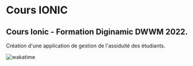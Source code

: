 # Cours IONIC

## Cours Ionic - Formation Diginamic DWWM 2022.

Création d'une application de gestion de l'assiduité des étudiants.

![wakatime](https://wakatime.com/badge/user/933ebfa6-42e4-4a54-b3fc-658e9f1ab22f/project/077ba095-3f96-40e1-b7a6-88731ac77034.svg)